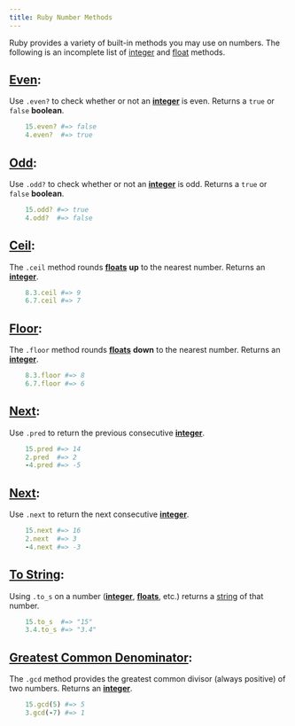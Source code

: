 ```yaml
---
title: Ruby Number Methods
---
```

Ruby provides a variety of built-in methods you may use on numbers. The following is an incomplete list of <a href='https://ruby-doc.org/core-2.2.0/Integer.html' target='_blank' rel='nofollow'>integer</a> and <a href='https://ruby-doc.org/core-2.2.0/Float.html#method-i-ceil' target='_blank' rel='nofollow'>float</a> methods.

## <a href='https://ruby-doc.org/core-2.2.0/Integer.html#method-i-even-3F' target='_blank' rel='nofollow'>Even</a>:

Use `.even?` to check whether or not an <a href='https://ruby-doc.org/core-2.2.0/Integer.html' target='_blank' rel='nofollow'>**integer**</a> is even. Returns a `true` or `false` **boolean**.
```Ruby
    15.even? #=> false
    4.even?  #=> true
```
## <a href='https://ruby-doc.org/core-2.2.0/Integer.html#method-i-odd-3F' target='_blank' rel='nofollow'>Odd</a>:

Use `.odd?` to check whether or not an <a href='https://ruby-doc.org/core-2.2.0/Integer.html' target='_blank' rel='nofollow'>**integer**</a> is odd. Returns a `true` or `false` **boolean**.
```Ruby
    15.odd? #=> true
    4.odd?  #=> false
```

## <a href='https://ruby-doc.org/core-2.2.0/Float.html#method-i-ceil' target='_blank' rel='nofollow'>Ceil</a>:

The `.ceil` method rounds <a href='https://ruby-doc.org/core-2.2.0/Float.html#method-i-ceil' target='_blank' rel='nofollow'>**floats**</a> **up** to the nearest number. Returns an <a href='https://ruby-doc.org/core-2.2.0/Integer.html' target='_blank' rel='nofollow'>**integer**</a>.
```Ruby
    8.3.ceil #=> 9
    6.7.ceil #=> 7
```

## <a href='https://ruby-doc.org/core-2.2.0/Float.html#method-i-floor' target='_blank' rel='nofollow'>Floor</a>:

The `.floor` method rounds <a href='https://ruby-doc.org/core-2.2.0/Float.html#method-i-ceil' target='_blank' rel='nofollow'>**floats**</a> **down** to the nearest number. Returns an <a href='https://ruby-doc.org/core-2.2.0/Integer.html' target='_blank' rel='nofollow'>**integer**</a>.
```Ruby
    8.3.floor #=> 8
    6.7.floor #=> 6
```
## <a href='https://ruby-doc.org/core-2.2.0/Integer.html#method-i-next' target='_blank' rel='nofollow'>Next</a>:

Use `.pred` to return the previous consecutive <a href='https://ruby-doc.org/core-2.2.0/Integer.html' target='_blank' rel='nofollow'>**integer**</a>.
```Ruby
    15.pred #=> 14
    2.pred  #=> 2
    -4.pred #=> -5
```

## <a href='https://ruby-doc.org/core-2.2.0/Integer.html#method-i-next' target='_blank' rel='nofollow'>Next</a>:

Use `.next` to return the next consecutive <a href='https://ruby-doc.org/core-2.2.0/Integer.html' target='_blank' rel='nofollow'>**integer**</a>.
```Ruby
    15.next #=> 16
    2.next  #=> 3
    -4.next #=> -3
```

## <a href='https://ruby-doc.org/core-2.4.2/Object.html#method-i-to_s' target='_blank' rel='nofollow'>To String</a>:

Using `.to_s` on a number (<a href='https://ruby-doc.org/core-2.2.0/Integer.html' target='_blank' rel='nofollow'>**integer**</a>, <a href='https://ruby-doc.org/core-2.2.0/Float.html#method-i-ceil' target='_blank' rel='nofollow'>**floats**</a>, etc.) returns a <a href='https://ruby-doc.org/core-2.2.0/String.html' target='_blank' rel='nofollow'>string</a> of that number.
```Ruby
    15.to_s  #=> "15"
    3.4.to_s #=> "3.4"
```

## <a href='https://ruby-doc.org/core-2.2.0/Integer.html#method-i-gcd' target='_blank' rel='nofollow'>Greatest Common Denominator</a>:

The `.gcd` method provides the greatest common divisor (always positive) of two numbers. Returns an <a href='https://ruby-doc.org/core-2.2.0/Integer.html' target='_blank' rel='nofollow'>**integer**</a>.
```Ruby
    15.gcd(5) #=> 5
    3.gcd(-7) #=> 1
```

